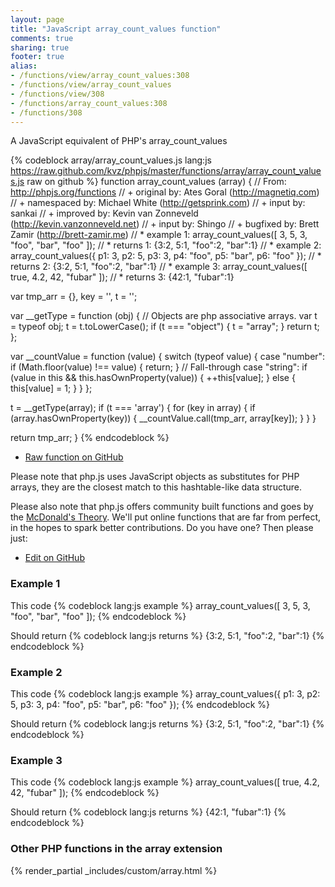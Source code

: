 ```yaml
---
layout: page
title: "JavaScript array_count_values function"
comments: true
sharing: true
footer: true
alias:
- /functions/view/array_count_values:308
- /functions/view/array_count_values
- /functions/view/308
- /functions/array_count_values:308
- /functions/308
---
```

<!-- Generated by Rakefile:build -->
A JavaScript equivalent of PHP's array_count_values

{% codeblock array/array_count_values.js lang:js https://raw.github.com/kvz/phpjs/master/functions/array/array_count_values.js raw on github %}
function array_count_values (array) {
  // From: http://phpjs.org/functions
  // +   original by: Ates Goral (http://magnetiq.com)
  // + namespaced by: Michael White (http://getsprink.com)
  // +      input by: sankai
  // +   improved by: Kevin van Zonneveld (http://kevin.vanzonneveld.net)
  // +   input by: Shingo
  // +   bugfixed by: Brett Zamir (http://brett-zamir.me)
  // *     example 1: array_count_values([ 3, 5, 3, "foo", "bar", "foo" ]);
  // *     returns 1: {3:2, 5:1, "foo":2, "bar":1}
  // *     example 2: array_count_values({ p1: 3, p2: 5, p3: 3, p4: "foo", p5: "bar", p6: "foo" });
  // *     returns 2: {3:2, 5:1, "foo":2, "bar":1}
  // *     example 3: array_count_values([ true, 4.2, 42, "fubar" ]);
  // *     returns 3: {42:1, "fubar":1}

  var tmp_arr = {},
    key = '',
    t = '';

  var __getType = function (obj) {
    // Objects are php associative arrays.
    var t = typeof obj;
    t = t.toLowerCase();
    if (t === "object") {
      t = "array";
    }
    return t;
  };

  var __countValue = function (value) {
    switch (typeof value) {
    case "number":
      if (Math.floor(value) !== value) {
        return;
      }
      // Fall-through
    case "string":
      if (value in this && this.hasOwnProperty(value)) {
        ++this[value];
      } else {
        this[value] = 1;
      }
    }
  };

  t = __getType(array);
  if (t === 'array') {
    for (key in array) {
      if (array.hasOwnProperty(key)) {
        __countValue.call(tmp_arr, array[key]);
      }
    }
  }

  return tmp_arr;
}
{% endcodeblock %}

 - [Raw function on GitHub](https://github.com/kvz/phpjs/blob/master/functions/array/array_count_values.js)

Please note that php.js uses JavaScript objects as substitutes for PHP arrays, they are 
the closest match to this hashtable-like data structure. 

Please also note that php.js offers community built functions and goes by the 
[McDonald's Theory](https://medium.com/what-i-learned-building/9216e1c9da7d). We'll put online 
functions that are far from perfect, in the hopes to spark better contributions. 
Do you have one? Then please just: 

 - [Edit on GitHub](https://github.com/kvz/phpjs/edit/master/functions/array/array_count_values.js)

### Example 1
This code
{% codeblock lang:js example %}
array_count_values([ 3, 5, 3, "foo", "bar", "foo" ]);
{% endcodeblock %}

Should return
{% codeblock lang:js returns %}
{3:2, 5:1, "foo":2, "bar":1}
{% endcodeblock %}

### Example 2
This code
{% codeblock lang:js example %}
array_count_values({ p1: 3, p2: 5, p3: 3, p4: "foo", p5: "bar", p6: "foo" });
{% endcodeblock %}

Should return
{% codeblock lang:js returns %}
{3:2, 5:1, "foo":2, "bar":1}
{% endcodeblock %}

### Example 3
This code
{% codeblock lang:js example %}
array_count_values([ true, 4.2, 42, "fubar" ]);
{% endcodeblock %}

Should return
{% codeblock lang:js returns %}
{42:1, "fubar":1}
{% endcodeblock %}


### Other PHP functions in the array extension
{% render_partial _includes/custom/array.html %}
